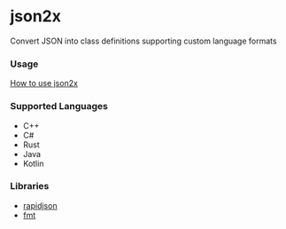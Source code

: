 # json2x
Convert JSON into class definitions supporting custom language formats

### Usage
[How to use json2x](https://github.com/Dannode36/json2x/wiki/Get-Started#basic-usage)

### Supported Languages
 - C++
 - C#
 - Rust
 - Java
 - Kotlin

### Libraries
- [rapidjson](https://github.com/Tencent/rapidjson/)
- [fmt](https://github.com/fmtlib/fmt)
